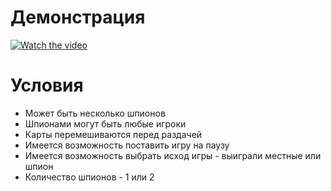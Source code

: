 # Демонстрация
[![Watch the video](https://img.youtube.com/vi/-nZSscLShDQ/0.jpg)](https://www.youtube.com/shorts/-nZSscLShDQ)

# Условия

- Может быть несколько шпионов
- Шпионами могут быть любые игроки
- Карты перемешиваются перед раздачей
- Имеется возможность поставить игру на паузу
- Имеется возможность выбрать исход игры - выиграли местные или шпион
- Количество шпионов - 1 или 2



